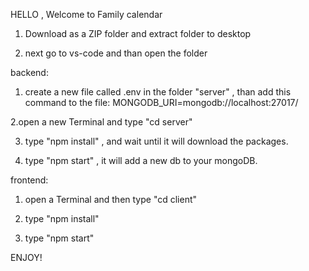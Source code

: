HELLO , Welcome to Family calendar

1. Download as a ZIP folder and extract folder to desktop

2. next go to vs-code and than open the folder

backend:
1. create a new file called .env in the folder "server" , than add this command to the file:
   MONGODB_URI=mongodb://localhost:27017/<yourDBname>

2.open a new Terminal and type "cd server"

3. type "npm install" , and wait until it will download the packages.

4. type "npm start" , it will add a new db to your mongoDB.

frontend:

1. open a Terminal and then type "cd client"

2. type "npm install" 

3. type "npm start"

ENJOY!
